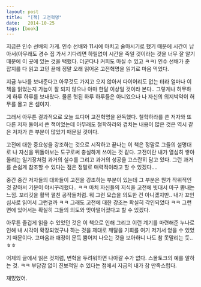 ```yaml
---
layout: post
title:  "[책] 고전혁명"
date:   2014-10-25
tags: [book]
---
```


  지금은 인수 선배의 가게. 인수 선배와 11시에 마치고 술마시기로 했기 때문에 시간이 남아서(아무래도 경수 집 가서 기다리면 하릴없이 시간을 죽일 것이라는 것을 너무 잘 알기 때문에 이 곳에 있는 것을 택했다. 더군다나 커피도 마실 수 있고 ㅋㅋ) 인수 선배가 준 잡지를 다 읽고 고민 끝에 정말 오래 읽어온 고전혁명을 읽기로 마음 먹었다. 

  지금 누나를 보내준다고 아무것도 가지고 오지 않아서 다이어리도 없는 터라 얼마나 이 책을 읽었는지 가늠이 잘 되지 않으나 아마 한달 이상일 것이라 본다.. 그렇게나 허무하게 하루 하루를 보내왔다. 물론 헛된 하루 하루들은 아니었으나 나 자신의 의지박약이 허무를 몰고 온 셈이지. 

  그래서 아무튼 결과적으로 오늘 드디어 고전혁명을 완독했다. 철학하라를 쓴 저자와 또 다른 저자 둘이서 쓴 책이었는데 아무래도 철학하라와 겹치는 내용이 많은 것은 역시 같은 저자가 쓴 부분이 많았기 때문일 것이다. 

  고전에 대한 중요성을 강조하는 것으로 시작하고 끝나는 이 책은 정말로 그들의 설명대로 나 자신을 뒤돌아보는 도구로써 충실하게 쓰이는 것 같다. 고전이란 내가 열심히 쌓아올리는 일기장처럼 과거의 실수를 그리고 과거의 성공을 고스란히 담고 있다. 그런 과거를 손쉽게 참조할 수 있다는 점은 정말로 매력적이라고 할 수 있겠다.... 

  중간 중간 저자들의 대화들이 고전을 강조하는 부분이 있는데 그 부분은 뭔가 작위적인 것 같아서 기분이 야시꾸리했다.. ㅋㅋ 마치 자신들의 지식을 고전에 빗대서 마구 뽐내는 느낌. 꼬리깃을 활짝 펼친 공작들처럼. 뭐 그런 모습을 의도한 건 아니겠지만.. 내가 꼬인 심사로 읽어서 그런걸까 ㅋㅋ 그래도 고전에 대한 강조는 확실히 각인되었다 ㅋㅋ 그런 면에 있어서는 확실히 그들의 의도와 맞아떨어졌다고 할 수 있겠다. 

  아무튼 즐겁게 읽을 수 있었던 것은 이 책으로 인해 그리고 이런 계기를 마련해준 누나로 인해 내 시각이 확장되었구나 하는 것을 제대로 깨달을 기회를 여기 저기서 얻을 수 있었기 때문이다. 고마움과 애정이 문득 뿜어져 나오는 것을 보아하니 나도 참 못말리는 듯.. ㅎㅎ 

  어제의 글에서 읽은 것처럼, 변혁을 두려워하면 나아갈 수가 없다. 스몰토크의 예를 말하는 것. ㅋㅋ 부담감 없이 진보적일 수 있다는 점에서 지금의 내가 참 만족스럽다. 

  재밌었어.